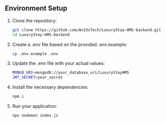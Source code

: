 ## Environment Setup

1. Clone the repository:

   ```bash
   git clone https://github.com/An33sTech/LuxuryStay-HMS-backend.git
   cd LuxuryStay-HMS-backend
2. Create a .env file based on the provided .env.example:
   ```bash
   cp .env.example .env
3. Update the .env file with your actual values:
   ```bash
   MONGO_URI=mongodb://your_database_uri/LuxuryStayHMS
   JWT_SECRET=your_secret
4. Install the necessary dependencies:
   ```bash
   npm i
5. Run your application:
   ```bash
   npx nodemon index.js
